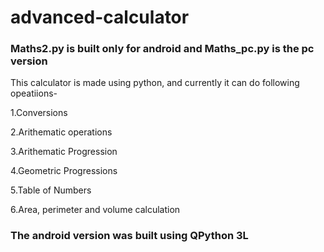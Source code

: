 # advanced-calculator
### Maths2.py is built only for android and Maths_pc.py is the pc version
This calculator is made using python, and currently it can do following opeatiions-

1.Conversions

2.Arithematic operations

3.Arithematic Progression

4.Geometric Progressions

5.Table of Numbers

6.Area, perimeter and volume calculation

### The android version was built using QPython 3L 
